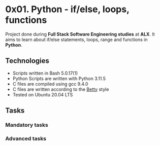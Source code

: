 # 0x01. Python - if/else, loops, functions

Project done during **Full Stack Software Engineering studies** at **ALX**. It aims to learn about if/else statements, loops, range and functions in **Python**.

## Technologies
* Scripts written in Bash 5.0.17(1)
* Python Scripts are written with Python 3.11.5
* C files are compiled using gcc 9.4.0
* C files are written according to the [Betty](https://github.com/alx-tools/Betty) style
* Tested on Ubuntu 20.04 LTS


## Tasks

### Mandatory tasks





### Advanced tasks
